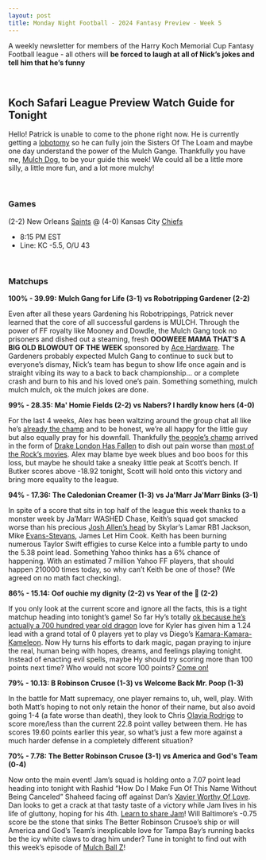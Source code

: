 ```yaml
---
layout: post
title: Monday Night Football - 2024 Fantasy Preview - Week 5
---
```


A weekly newsletter for members of the Harry Koch Memorial Cup Fantasy Football league - all others will **be forced to laugh at all of Nick’s jokes and tell him that he’s funny**

<br/>

## Koch Safari League Preview Watch Guide for Tonight

Hello! Patrick is unable to come to the phone right now. He is currently getting a [lobotomy](https://www.tiktok.com/@idkanyusernames61783/video/7303946379603250438?is_from_webapp=1&sender_device=pc&web_id=7423124623083046431) so he can fully join the Sisters Of The Loam and maybe one day understand the power of the Mulch Gange. Thankfully you have me, [Mulch Dog](https://ih1.redbubble.net/image.5345596282.4556/raf,750x1000,075,t,fafafa:ca443f4786.u1.jpg), to be your guide this week! We could all be a little more silly, a little more fun, and a lot more mulchy!

<br/>

### Games
(2-2) New Orleans [Saints](https://en.wikipedia.org/wiki/Saint_Phocas) @ (4-0) Kansas City [Chiefs](https://kcmulch.com/product-category/mulch)
* 8:15 PM EST
* Line: KC -5.5, O/U 43

<br/>

### Matchups

**100% - 39.99: Mulch Gang for Life (3-1) vs Robotripping Gardener (2-2)**  

Even after all these years Gardening his Robotrippings, Patrick never learned that the core of all successful gardens is MULCH. Through the power of FF royalty like Mooney and Dowdle, the Mulch Gang took no prisoners and dished out a steaming, fresh **OOOWEEE MAMA THAT’S A BIG OLD BLOWOUT OF THE WEEK** sponsored by [Ace Hardware](https://www.acehardware.com/departments/lawn-and-garden/landscaping/mulch?query=mulch). The Gardeners probably expected Mulch Gang to continue to suck but to everyone’s dismay, Nick’s team has begun to show life once again and is straight vibing its way to a back to back championship… or a complete crash and burn to his and his loved one’s pain. Something something, mulch mulch mulch, ok the mulch jokes are done.

**99% - 28.35: Ma' Homie Fields (2-2) vs Nabers? I hardly know hers (4-0)**  

For the last 4 weeks, Alex has been waltzing around the group chat all like he’s [already the champ](https://youtu.be/4-OaYbsANUE?si=T7eCM_Ll_bF9CbRq) and to be honest, we’re all happy for the little guy but also equally pray for his downfall. Thankfully [the people’s champ](https://static.wikia.nocookie.net/prowrestling/images/c/ca/The_Rock_The_People%27s_Champ_%28DVD%29.jpg/revision/latest?cb=20130928004718) arrived in the form of [Drake London Has Fallen](https://resizing.flixster.com/GbWPtTbEPatzLFe7P6HSDZ632Dk=/fit-in/705x460/v2/https://resizing.flixster.com/-XZAfHZM39UwaGJIFWKAE8fS0ak=/v3/t/assets/p11819825_v_v8_ab.jpg) to dish out pain worse than [most of the Rock’s movies](https://www.thesportster.com/dwayne-the-rock-johnson-movies-ranked-rotten-tomatoes/). Alex may blame bye week blues and boo boos for this loss, but maybe he should take a sneaky little peak at Scott’s bench. If Butker scores above -18.92 tonight, Scott will hold onto this victory and bring more equality to the league.

**94% - 17.36: The Caledonian Creamer (1-3) vs Ja'Marr Ja'Marr Binks (3-1)**  

In spite of a score that sits in top half of the league this week thanks to a monster week by Ja’Marr WASHED Chase, Keith’s squad got smacked worse than his precious [Josh Allen’s head](https://youtu.be/kbArMIB7v30?si=obJ1DQDml2-G6Wwo) by Skylar’s Lamar RB1 Jackson, Mike [Evans-Stevans](https://static.wikia.nocookie.net/disney-bonkers/images/b/bb/Even_Stevens.jpg/revision/latest?cb=20211010090457), James Let Him Cook. Keith has been burning numerous Taylor Swift effigies to curse Kelce into a fumble party to undo the 5.38 point lead. Something Yahoo thinks has a 6% chance of happening. With an estimated 7 million Yahoo FF players, that should happen 210000 times today, so why can’t Keith be one of those? (We agreed on no math fact checking).

**86% - 15.14: Oof ouchie my dignity (2-2) vs Year of the 🔗 (2-2)**  

If you only look at the current score and ignore all the facts, this is a tight matchup heading into tonight’s game! So far Hy’s totally [ok because he’s actually a 700 hundred year old dragon](https://tvtropes.org/pmwiki/pmwiki.php/Main/ReallySevenHundredYearsOld#:~:text=An%20extreme%20version%20of%20Older,animation%20alone%20does%20not%20count.) love for Kyler has given him a 1.24 lead with a grand total of 0 players yet to play vs Diego’s [Kamara-Kamara-Kameleon](https://genius.com/Culture-club-karma-chameleon-lyrics). Now Hy turns his efforts to dark magic, pagan praying to injure the real, human being with hopes, dreams, and feelings playing tonight. Instead of enacting evil spells, maybe Hy should try scoring more than 100 points next time? Who would not score 100 points? [Come on!](https://media.tenor.com/he1wrtioAfQAAAAM/gob-arresteddevelopment.gif)

**79% - 10.13: B Robinson Crusoe (1-3) vs Welcome Back Mr. Poop (1-3)**  

In the battle for Matt supremacy, one player remains to, uh, well, play. With both Matt’s hoping to not only retain the honor of their name, but also avoid going 1-4 (a fate worse than death), they look to Chris [Olavia Rodrigo](https://ca-times.brightspotcdn.com/dims4/default/becaa9d/2147483647/strip/true/crop/3000x3000+0+0/resize/1200x1200!/quality/75/?url=https%3A%2F%2Fcalifornia-times-brightspot.s3.amazonaws.com%2Fde%2F78%2Fd629fd914c66a25f0114a16bdba6%2Fsour-final.jpg) to score more/less than the current 22.8 point valley between them. He has scores 19.60 points earlier this year, so what’s just a few more against a much harder defense in a completely different situation?

**70% - 7.78: The Better Robinson Crusoe (3-1) vs America and God's Team (0-4)** 

Now onto the main event! Jam’s squad is holding onto a 7.07 point lead heading into tonight with Rashid “How Do I Make Fun Of This Name Without Being Canceled” Shaheed facing off against Dan’s [Xavier Worthy Of Love](https://iamfearlesssoul.com/wp-content/uploads/2024/02/web-worthy-1-759x500.jpg). Dan looks to get a crack at that tasty taste of a victory while Jam lives in his life of gluttony, hoping for his 4th. [Learn to share Jam](https://i.ytimg.com/vi/HkAsNnRWIew/maxresdefault.jpg)! Will Baltimore’s -0.75 score be the stone that sinks The Better Robinson Crusoe’s ship or will America and God’s Team’s inexplicable love for Tampa Bay’s running backs be the icy white claws to drag him under? Tune in tonight to find out with this week’s episode of [Mulch Ball Z](https://www.reddit.com/media?url=https%3A%2F%2Fpreview.redd.it%2Fmy-dog-went-super-saiyan-v0-iloapszidnxc1.jpeg%3Fauto%3Dwebp%26s%3D1471567121bcfb0b27d233d8c6a4d0c3b23131d1)!

<br/>
